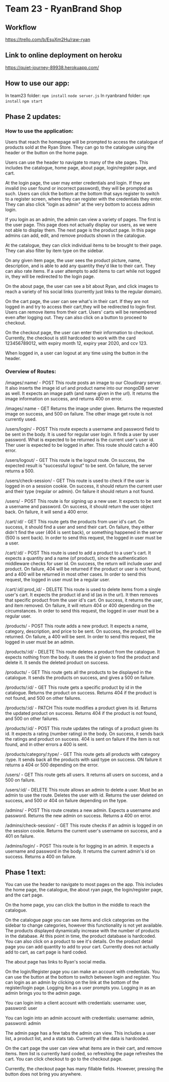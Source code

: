 # Team 23 - RyanBrand Shop

## Workflow
https://trello.com/b/EsuXm2Hu/raw-ryan

## Link to online deployment on heroku
https://quiet-journey-89938.herokuapp.com/

## How to use our app:
In team23 folder:
`npm install`
`node server.js`
In ryanbrand folder:
`npm install`
`npm start`

## Phase 2 updates:
### How to use the application:
Users that reach the homepage will be prompted to access the catalogue of products sold at the Ryan Store. They can go to the catalogue using the header or the button on the home page. 

Users can use the header to navigate to many of the site pages. This includes the catalogue, home page, about page, login/register page, and cart.

At the login page, the user may enter credentials and login. If they are invalid (no user found or incorrect password), they will be prompted as such. Users can click the bottom at the bottom that says register to switch to a register screen, where they can register with the credentials they enter. They can also click "login as admin" at the very bottom to access admin login.

If you login as an admin, the admin can view a variety of pages. The first is the user page. This page does not actually display our users, as we were not able to display them. The next page is the product page. In this page admins can add, edit, and remove products shown in the catalogue. 

At the catalogue, they can click individual items to be brought to their page. They can also filter by item type on the sidebar.

On any given item page, the user sees the product picture, name, description, and is able to add any quantity they'd like to their cart. They can also rate items. If a user attempts to add items to cart while not logged in, they will be redirected to the login page.

On the about page, the user can see a bit about Ryan, and click images to reach a variety of his social links (currently just links to the regular domain). 

On the cart page, the user can see what's in their cart. If they are not logged in and try to access their cart,they will be redirected to login first. Users can remove items from their cart. Users' carts will be remembered even after logging out. They can also click on a button to proceed to checkout.

On the checkout page, the user can enter their information to checkout. Currently, the checkout is still hardcoded to work with the card 123456789012, with expiry month 12, expiry year 2020, and ccv 123. 

When logged in, a user can logout at any time using the button in the header.

### Overview of Routes:

/images/:name/ - POST
This route posts an image to our Cloudinary server. It also inserts the image id url and product name into our mongoDB server as well. It expects an image path (and name given in the url). It returns the image information on success, and returns 400 on error.

/images/:name - GET
Returns the image under given. Returns the requested image on success, and 500 on failure. The other image get route is not currently used.  

/users/login/ - POST
This route expects a username and password field to be sent in the body. It is used for regular user login. It finds a user by user password. What is expected to be returned is the current user's user id. Ther user is expected to be logged in after. This route should catch a 400 error.

/users/logout/ - GET
This route is the logout route. On success, the expected result is "successful logout" to be sent. On failure, the server returns a 500. 

/users/check-session/ - GET
This route is used to check if the user is logged in on a session cookie. On success, it should return the current user and their type (regular or admin). On failure it should return a not found.

/users/ - POST
This route is for signing up a new user. It expects to be sent a username and password. On success, it should return the user object back. On failure, it will send a 400 error.

/cart/:id/ - GET
This route gets the products from user id's cart. On success, it should find a user and send their cart. On failure, they either didn't find the user (404 is sent back), or something happened in the server (500 is sent back). In order to send this request, the logged in user must be a user.


/cart/:id/ - POST
This route is used to add a product to a user's cart. It expects a quantity and a name (of product), since the authentication middleware checks for user id. On success, the return will include user and product. On failure, 404 will be returned if the product or user is not found, and a 400 will be returned in most other cases. In order to send this request, the logged in user must be a regular user.


/cart/:id/:prod_id/ - DELETE
This route is used to delete items from a single user's cart. It expects the product id and id (as in the url). It then removes that specific product from the user id's cart. On success, it returns the user, and item removed. On failure, it will return 404 or 400 depending on the circumstances. In order to send this request, the logged in user must be a regular user.

/products/ - POST
This route adds a new product. It expects a name, category, description, and price to be sent. On success, the product will be returned. On failure, a 400 will be sent. In order to send this request, the logged in user must be an admin.

/products/:id/ - DELETE
This route deletes a product from the catalogue. It expects nothing from the body. It uses the id given to find the product and delete it. It sends the deleted product on success. 

/products/ - GET
This route gets all the products to be displayed in the catalogue. It sends the products on success, and gives a 500 on failure.

/products/:id/ - GET
This route gets a specific product by id in the catalogue. Returns the product on success. Returns 404 if the product is not found, and 500 on other failures.

/products/:id/ - PATCH
This route modifies a product given its id. Returns the updated product on success. Returns 404 if the product is not found, and 500 on other failures.

/products/:id/ - POST
This route updates the ratings of a product given its id. It expects a rating (number rating) in the body. On success, it sends back the ratings and product on success. 404 is sent on failure if the item is not found, and in other errors a 400 is sent.

/products/category/:type/ - GET
This route gets all products with category :type. It sends back all the products with said type on success. ON failure it returns a 404 or 500 depending on the error.

/users/ - GET
This route gets all users. It returns all users on success, and a 500 on failure.

/users/:id/ - DELETE
This route allows an admin to delete a user. Must be an admin to use the route. Deletes the user with id. Returns the user deleted on success, and 500 or 404 on failure depending on the type.

/admins/ - POST
This route creates a new admin. Expects a username and password. Returns the new admin on success. Returns a 400 on error.

/admins/check-session/ - GET
This route checks if an admin is logged in on the session cookie. Returns the current user's username on success, and a 401 on failure.

/admins/login/ - POST
This route is for logging in an admin. It expects a username and password in the body. It returns the current admin's id on success. Returns a 400 on failure.

## Phase 1 text:

You can use the header to navigate to most pages on the app. This includes the home page, the catalogue, the about ryan page, the login/register page, and the cart page.

On the home page, you can click the button in the middle to reach the catalogue.

On the catalogue page you can see items and click categories on the sidebar to change categories, however this functionality is not yet available. The products displayed dynamically increase with the number of products in the database. At this point in time, the product database is hardcoded. You can also click on a product to see it's details. On the product detail page you can add quantity to add to your cart. Currently does not actually add to cart, as cart page is hard coded.

The about page has links to Ryan's social media.

On the login/Register page you can make an account with credentials. You can use the button at the bottom to switch between login and register. You can login as an admin by clicking on the link at the bottom of the register/login page. Logging ibn as a user prompts you. Logging in as an admin brings you to the admin page.

You can login into a client account with credentials: username: user, password: user

You can login into an admin account with credentials: username: admin, password: admin

The admin page has a few tabs the admin can view. This includes a user list, a product list, and a stats tab. Currently all the data is hardcoded.

On the cart page the user can view what items are in their cart, and remove items. Item list is currently hard coded, so refreshing the page refreshes the cart. You can click checkout to go to the checkout page.

Currently, the checkout page has many fillable fields. However, pressing the button does not bring you anywhere.

